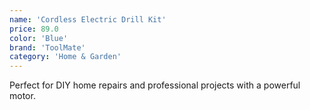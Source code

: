 ```yaml
---
name: 'Cordless Electric Drill Kit'
price: 89.0
color: 'Blue'
brand: 'ToolMate'
category: 'Home & Garden'
---
```


Perfect for DIY home repairs and professional projects with a powerful motor.
